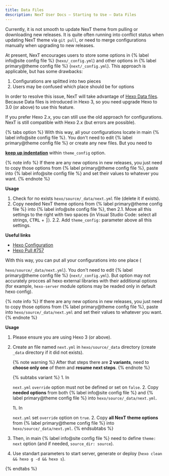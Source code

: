 ```yaml
---
title: Data Files
description: NexT User Docs – Starting to Use – Data Files
---
```

Currently, it is not smooth to update NexT theme from pulling or downloading new releases. It is quite often running into conflict status when updating NexT theme via `git pull`, or need to merge configurations manually when upgrading to new releases.

At present, NexT encourages users to store some options in {% label info@site config file %} (`hexo/_config.yml`) and other options in {% label primary@theme config file %} (`next/_config.yml`). This approach is applicable, but has some drawbacks:

1. Configurations are splitted into two pieces
2. Users may be confused which place should be for options

In order to resolve this issue, NexT will take advantage of [Hexo Data files](https://hexo.io/docs/data-files.html). Because Data files is introduced in Hexo 3, so you need upgrade Hexo to 3.0 (or above) to use this feature.

If you prefer Hexo 2.x, you can still use the old approach for configurations. NexT is still compatible with Hexo 2.x (but errors are possible).

{% tabs option %} <!-- tab {% label success@Hexo-Way %} --> With this way, all your configurations locate in main {% label info@site config file %}. You don't need to edit {% label primary@theme config file %} or create any new files. But you need to 

**[keep up indentation](/docs/troubleshooting/#Keep-up-indentation)** within `theme_config` option.

{% note info %} If there are any new options in new releases, you just need to copy those options from {% label primary@theme config file %}, paste into {% label info@site config file %} and set their values to whatever you want. {% endnote %}

**Usage**

1. Check for no exists `hexo/source/_data/next.yml` file (delete it if exists).
2. Copy needed NexT theme options from {% label primary@theme config file %} into {% label info@site config file %}, then 2.1. Move all this settings to the right with two spaces (in Visual Studio Code: select all strings, <kbd>CTRL</kbd> + <kbd>]</kbd>). 2.2. Add `theme_config:` parameter above all this settings.

**Useful links**

* [Hexo Configuration](https://hexo.io/docs/configuration.html#Overriding-Theme-Config)
* [Hexo Pull #757](https://github.com/hexojs/hexo/pull/757)

<!-- endtab -->

<!-- tab NexT-Way --> With this way, you can put all your configurations into one place (

`hexo/source/_data/next.yml`). You don't need to edit {% label primary@theme config file %} (`next/_config.yml`). But option may not accurately procces all hexo external libraries with their additional options (for example, `hexo-server` module options may be readed only in default hexo config).

{% note info %} If there are any new options in new releases, you just need to copy those options from {% label primary@theme config file %}, paste into `hexo/source/_data/next.yml` and set their values to whatever you want. {% endnote %}

**Usage**

1. Please ensure you are using Hexo 3 (or above).
2. Create an file named `next.yml` in `hexo/source/_data` directory (create `_data` directory if it did not exists).
    
    {% note warning %} After that steps there are **2 variants**, need to **choose only one** of them and **resume next steps**. {% endnote %}
    
    {% subtabs variant %} <!-- tab <strong><code>override: false</code></strong> --> 1\. In 
    
    `next.yml` `override` option must not be defined or set on `false`. 2\. Copy **needed options** from both {% label info@site config file %} and {% label primary@theme config file %} into `hexo/source/_data/next.yml`. <!-- endtab -->
    
    <!-- tab <code>override: true</code> --> 1\. In 
    
    `next.yml` set `override` option on `true`. 2\. Copy **all NexT theme options** from {% label primary@theme config file %} into `hexo/source/_data/next.yml`. <!-- endtab --> {% endsubtabs %}

3. Then, in main {% label info@site config file %} need to define `theme: next` option (and if needed, `source_dir: source`).

4. Use standart parameters to start server, generate or deploy (`hexo clean && hexo g -d && hexo s`).

<!-- endtab --> {% endtabs %}